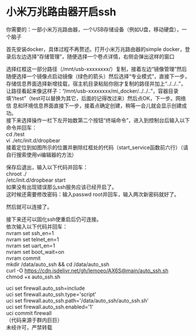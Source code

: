 小米万兆路由器开启ssh
============
你需要的：一部小米万兆路由器，一个USB存储设备（例如U盘，移动硬盘），一个脑子  
  
首先安装docker，具体过程不再赘述。打开小米万兆路由器的simple docker，登录后左边选择“存储管理”，随便选择一个卷点详情，右侧会弹出这样的窗口  
  
选择红框这一部分路径（/mnt/usb-xxxxxxxx/）复制，接着左边“镜像管理”然后随便选择一个镜像点启动镜像（绿色的箭头）然后选择“专业模式”，直接下一步，存储信息界面选择新增挂载，宿主机目录粘贴你刚才复制的路径并加上“../../..”，让路径看起来像这样子：“/mnt/usb-xxxxxxxx/mi_docker/../../..”，容器目录填“/test”（test可以替换为其它，后面的记得改过来）然后点OK，下一步。网络信  息和环境信息界面直接下一步，接着点确定创建，稍等一会儿就会显示创建成功。  
接下来选择操作一栏下左开始数第二个按钮“终端命令”，进入到控制台后输入以下命令并回车：  
cd /test  
vi ./etc/init.d/dropbear  
接着定位到如图所示的位置并删除红框处的代码（start_service函数前六行）（请自行搜索使用vi编辑器的方法）  
  
保存后退出，输入以下代码并回车：  
chroot ./  
/etc/init.d/dropbear start  
如果没有出现错误那么ssh服务应该已经开启了。  
这时候还需要修改密码：输入passwd root并回车，输入两次新密码就好了。  
  
然后就可以连接了。  
  
接下来还可以固化ssh使重启后仍可连接。  
依次输入以下代码并回车：  
nvram set ssh_en=1  
nvram set telnet_en=1  
nvram set uart_en=1  
nvram set boot_wait=on  
nvram commit  
mkdir /data/auto_ssh && cd /data/auto_ssh  
curl -O https://cdn.jsdelivr.net/gh/lemoeo/AX6S@main/auto_ssh.sh  
chmod +x auto_ssh.sh  
  
uci set firewall.auto_ssh=include  
uci set firewall.auto_ssh.type=&apos;script&apos;  
uci set firewall.auto_ssh.path=&apos;/data/auto_ssh/auto_ssh.sh&apos;  
uci set firewall.auto_ssh.enabled=&apos;1&apos;  
uci commit firewall  
（代码来源于群内巨巨）  
未经许可，严禁转载